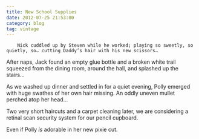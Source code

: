 ```yaml
---
title: New School Supplies
date: 2012-07-25 21:53:00
category: blog
tag: vintage
---
```

        Nick cuddled up by Steven while he worked; playing so sweetly, so quietly, so… cutting Daddy’s hair with his new scissors…

After naps, Jack found an empty glue bottle and a broken white trail squeezed from the dining room, around the hall, and splashed up the stairs…

As we washed up dinner and settled in for a quiet evening, Polly emerged with huge swathes of her own hair missing. An oddly uneven mullet perched atop her head…

Two very short haircuts and a carpet cleaning later, we are considering a retinal scan security system for our pencil cupboard.

Even if Polly _is_ adorable in her new pixie cut.